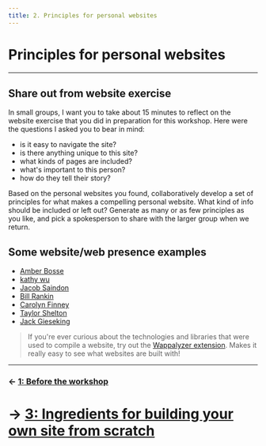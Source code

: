 ```yaml
---
title: 2. Principles for personal websites
---
```


# Principles for personal websites

---

## Share out from website exercise

In small groups, I want you to take about 15 minutes to reflect on the website exercise that you did in preparation for this workshop. Here were the questions I asked you to bear in mind:

- is it easy to navigate the site?
- is there anything unique to this site?
- what kinds of pages are included?
- what's important to this person?
- how do they tell their story?

Based on the personal websites you found, collaboratively develop a set of principles for what makes a compelling personal website. What kind of info should be included or left out? Generate as many or as few principles as you like, and pick a spokesperson to share with the larger group when we return.

## Some website/web presence examples

- [Amber Bosse](https://www.mapbosse.com/links)
- [kathy wu](https://kaaathy.com/#)
- [Jacob Saindon](https://jacographer.com/)
- [Bill Rankin](http://www.radicalcartography.net/)
- [Carolyn Finney](https://www.carolynfinney.com/)
- [Taylor Shelton](https://taylorshelton.info/)
- [Jack Gieseking](http://jgieseking.org/)

> If you're ever curious about the technologies and libraries that were used to compile a website, try out the [Wappalyzer extension](https://www.wappalyzer.com/). Makes it really easy to see what websites are built with!

---
### &larr; [1: Before the workshop](01_BEFORE.md)
# &rarr; [3: Ingredients for building your own site from scratch](03_INGREDIENTS.md)
